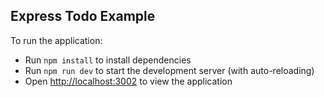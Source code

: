 ## Express Todo Example

To run the application:
- Run `npm install` to install dependencies
- Run `npm run dev` to start the development server (with auto-reloading)
- Open [http://localhost:3002](http://localhost:3002) to view the application
